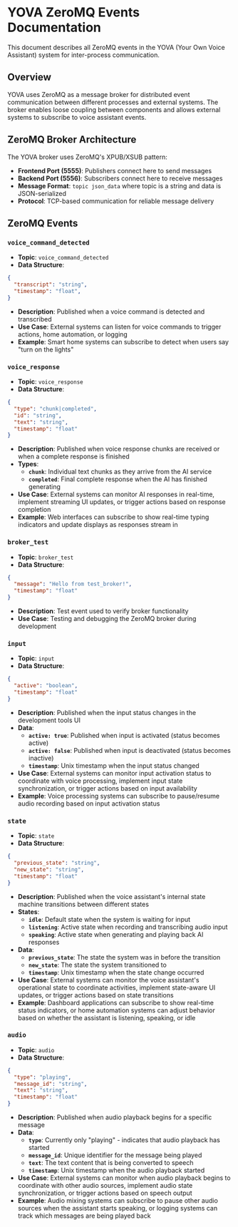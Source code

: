 # YOVA ZeroMQ Events Documentation

This document describes all ZeroMQ events in the YOVA (Your Own Voice Assistant) system for inter-process communication.

## Overview

YOVA uses ZeroMQ as a message broker for distributed event communication between different processes and external systems. The broker enables loose coupling between components and allows external systems to subscribe to voice assistant events.

## ZeroMQ Broker Architecture

The YOVA broker uses ZeroMQ's XPUB/XSUB pattern:
- **Frontend Port (5555)**: Publishers connect here to send messages
- **Backend Port (5556)**: Subscribers connect here to receive messages
- **Message Format**: `topic json_data` where topic is a string and data is JSON-serialized
- **Protocol**: TCP-based communication for reliable message delivery

## ZeroMQ Events

### `voice_command_detected`
- **Topic**: `voice_command_detected`
- **Data Structure**:
```json
{
  "transcript": "string",
  "timestamp": "float",
}
```
- **Description**: Published when a voice command is detected and transcribed
- **Use Case**: External systems can listen for voice commands to trigger actions, home automation, or logging
- **Example**: Smart home systems can subscribe to detect when users say "turn on the lights"

### `voice_response`
- **Topic**: `voice_response`
- **Data Structure**:
```json
{
  "type": "chunk|completed",
  "id": "string",
  "text": "string",
  "timestamp": "float"
}
```
- **Description**: Published when voice response chunks are received or when a complete response is finished
- **Types**:
  - **`chunk`**: Individual text chunks as they arrive from the AI service
  - **`completed`**: Final complete response when the AI has finished generating
- **Use Case**: External systems can monitor AI responses in real-time, implement streaming UI updates, or trigger actions based on response completion
- **Example**: Web interfaces can subscribe to show real-time typing indicators and update displays as responses stream in

### `broker_test`
- **Topic**: `broker_test`
- **Data Structure**:
```json
{
  "message": "Hello from test_broker!",
  "timestamp": "float"
}
```
- **Description**: Test event used to verify broker functionality
- **Use Case**: Testing and debugging the ZeroMQ broker during development

### `input`
- **Topic**: `input`
- **Data Structure**:
```json
{
  "active": "boolean",
  "timestamp": "float"
}
```
- **Description**: Published when the input status changes in the development tools UI
- **Data**:
  - **`active: true`**: Published when input is activated (status becomes active)
  - **`active: false`**: Published when input is deactivated (status becomes inactive)
  - **`timestamp`**: Unix timestamp when the input status changed
- **Use Case**: External systems can monitor input activation status to coordinate with voice processing, implement input state synchronization, or trigger actions based on input availability
- **Example**: Voice processing systems can subscribe to pause/resume audio recording based on input activation status

### `state`
- **Topic**: `state`
- **Data Structure**:
```json
{
  "previous_state": "string",
  "new_state": "string",
  "timestamp": "float"
}
```
- **Description**: Published when the voice assistant's internal state machine transitions between different states
- **States**:
  - **`idle`**: Default state when the system is waiting for input
  - **`listening`**: Active state when recording and transcribing audio input
  - **`speaking`**: Active state when generating and playing back AI responses
- **Data**:
  - **`previous_state`**: The state the system was in before the transition
  - **`new_state`**: The state the system transitioned to
  - **`timestamp`**: Unix timestamp when the state change occurred
- **Use Case**: External systems can monitor the voice assistant's operational state to coordinate activities, implement state-aware UI updates, or trigger actions based on state transitions
- **Example**: Dashboard applications can subscribe to show real-time status indicators, or home automation systems can adjust behavior based on whether the assistant is listening, speaking, or idle

### `audio`
- **Topic**: `audio`
- **Data Structure**:
```json
{
  "type": "playing",
  "message_id": "string",
  "text": "string",
  "timestamp": "float"
}
```
- **Description**: Published when audio playback begins for a specific message
- **Data**:
  - **`type`**: Currently only "playing" - indicates that audio playback has started
  - **`message_id`**: Unique identifier for the message being played
  - **`text`**: The text content that is being converted to speech
  - **`timestamp`**: Unix timestamp when the audio playback started
- **Use Case**: External systems can monitor when audio playback begins to coordinate with other audio sources, implement audio state synchronization, or trigger actions based on speech output
- **Example**: Audio mixing systems can subscribe to pause other audio sources when the assistant starts speaking, or logging systems can track which messages are being played back
